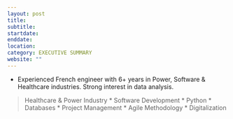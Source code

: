 ```yaml
---
layout: post
title:  
subtitle: 
startdate: 
enddate:  
location: 
category: EXECUTIVE SUMMARY
website: ""
---
```

- Experienced French engineer with 6+ years in Power, Software & Healthcare industries. Strong interest in data analysis.

> Healthcare & Power Industry * Software Development * Python * Databases * Project Management * Agile Methodology * Digitalization